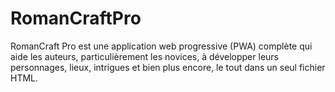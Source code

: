 # RomanCraftPro
RomanCraft Pro est une application web progressive (PWA) complète qui aide les auteurs, particulièrement les novices, à développer leurs personnages, lieux, intrigues et bien plus encore, le tout dans un seul fichier HTML.
